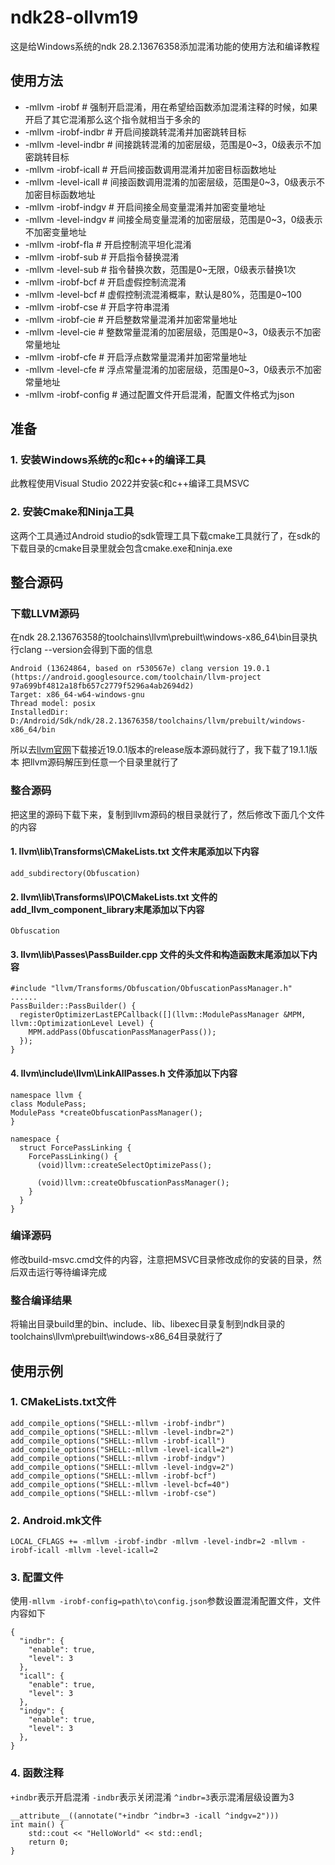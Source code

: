 # ndk28-ollvm19
这是给Windows系统的ndk 28.2.13676358添加混淆功能的使用方法和编译教程
## 使用方法
- -mllvm -irobf # 强制开启混淆，用在希望给函数添加混淆注释的时候，如果开启了其它混淆那么这个指令就相当于多余的
- -mllvm -irobf-indbr # 开启间接跳转混淆并加密跳转目标
- -mllvm -level-indbr # 间接跳转混淆的加密层级，范围是0~3，0级表示不加密跳转目标
- -mllvm -irobf-icall # 开启间接函数调用混淆并加密目标函数地址
- -mllvm -level-icall # 间接函数调用混淆的加密层级，范围是0~3，0级表示不加密目标函数地址
- -mllvm -irobf-indgv # 开启间接全局变量混淆并加密变量地址
- -mllvm -level-indgv # 间接全局变量混淆的加密层级，范围是0~3，0级表示不加密变量地址
- -mllvm -irobf-fla # 开启控制流平坦化混淆
- -mllvm -irobf-sub # 开启指令替换混淆
- -mllvm -level-sub # 指令替换次数，范围是0~无限，0级表示替换1次
- -mllvm -irobf-bcf # 开启虚假控制流混淆
- -mllvm -level-bcf # 虚假控制流混淆概率，默认是80%，范围是0~100
- -mllvm -irobf-cse # 开启字符串混淆
- -mllvm -irobf-cie # 开启整数常量混淆并加密常量地址
- -mllvm -level-cie # 整数常量混淆的加密层级，范围是0~3，0级表示不加密常量地址
- -mllvm -irobf-cfe # 开启浮点数常量混淆并加密常量地址
- -mllvm -level-cfe # 浮点常量混淆的加密层级，范围是0~3，0级表示不加密常量地址
- -mllvm -irobf-config # 通过配置文件开启混淆，配置文件格式为json
## 准备
### 1. 安装Windows系统的c和c++的编译工具
此教程使用Visual Studio 2022并安装c和c++编译工具MSVC
### 2. 安装Cmake和Ninja工具
这两个工具通过Android studio的sdk管理工具下载cmake工具就行了，在sdk的下载目录的cmake目录里就会包含cmake.exe和ninja.exe
## 整合源码
### 下载LLVM源码
在ndk 28.2.13676358的toolchains\llvm\prebuilt\windows-x86_64\bin目录执行clang --version会得到下面的信息
```
Android (13624864, based on r530567e) clang version 19.0.1 (https://android.googlesource.com/toolchain/llvm-project 97a699bf4812a18fb657c2779f5296a4ab2694d2)
Target: x86_64-w64-windows-gnu
Thread model: posix
InstalledDir: D:/Android/Sdk/ndk/28.2.13676358/toolchains/llvm/prebuilt/windows-x86_64/bin
```
所以去[llvm官网](https://releases.llvm.org/)下载接近19.0.1版本的release版本源码就行了，我下载了19.1.1版本
把llvm源码解压到任意一个目录里就行了
### 整合源码
把这里的源码下载下来，复制到llvm源码的根目录就行了，然后修改下面几个文件的内容
#### 1. llvm\lib\Transforms\CMakeLists.txt 文件末尾添加以下内容
```
add_subdirectory(Obfuscation)
```
#### 2. llvm\lib\Transforms\IPO\CMakeLists.txt 文件的add_llvm_component_library末尾添加以下内容
```
Obfuscation
```
#### 3. llvm\lib\Passes\PassBuilder.cpp 文件的头文件和构造函数末尾添加以下内容
```
#include "llvm/Transforms/Obfuscation/ObfuscationPassManager.h"
......
PassBuilder::PassBuilder() {
  registerOptimizerLastEPCallback([](llvm::ModulePassManager &MPM, llvm::OptimizationLevel Level) {
    MPM.addPass(ObfuscationPassManagerPass());
  });
}
```
#### 4. llvm\include\llvm\LinkAllPasses.h 文件添加以下内容
```
namespace llvm {
class ModulePass;
ModulePass *createObfuscationPassManager();
}

namespace {
  struct ForcePassLinking {
    ForcePassLinking() {
      (void)llvm::createSelectOptimizePass();

      (void)llvm::createObfuscationPassManager();
    }
  }
}
```
### 编译源码
修改build-msvc.cmd文件的内容，注意把MSVC目录修改成你的安装的目录，然后双击运行等待编译完成
### 整合编译结果
将输出目录build里的bin、include、lib、libexec目录复制到ndk目录的toolchains\llvm\prebuilt\windows-x86_64目录就行了
## 使用示例
### 1. CMakeLists.txt文件
```
add_compile_options("SHELL:-mllvm -irobf-indbr")
add_compile_options("SHELL:-mllvm -level-indbr=2")
add_compile_options("SHELL:-mllvm -irobf-icall")
add_compile_options("SHELL:-mllvm -level-icall=2")
add_compile_options("SHELL:-mllvm -irobf-indgv")
add_compile_options("SHELL:-mllvm -level-indgv=2")
add_compile_options("SHELL:-mllvm -irobf-bcf")
add_compile_options("SHELL:-mllvm -level-bcf=40")
add_compile_options("SHELL:-mllvm -irobf-cse")
```
### 2. Android.mk文件
```
LOCAL_CFLAGS += -mllvm -irobf-indbr -mllvm -level-indbr=2 -mllvm -irobf-icall -mllvm -level-icall=2
```
### 3. 配置文件
使用`-mllvm -irobf-config=path\to\config.json`参数设置混淆配置文件，文件内容如下
```
{
  "indbr": {
    "enable": true,
    "level": 3
  },
  "icall": {
    "enable": true,
    "level": 3
  },
  "indgv": {
    "enable": true,
    "level": 3
  },
}
```
### 4. 函数注释
`+indbr`表示开启混淆
`-indbr`表示关闭混淆
`^indbr=3`表示混淆层级设置为3
```
__attribute__((annotate("+indbr ^indbr=3 -icall ^indgv=2")))
int main() {
    std::cout << "HelloWorld" << std::endl;
    return 0;
}
```